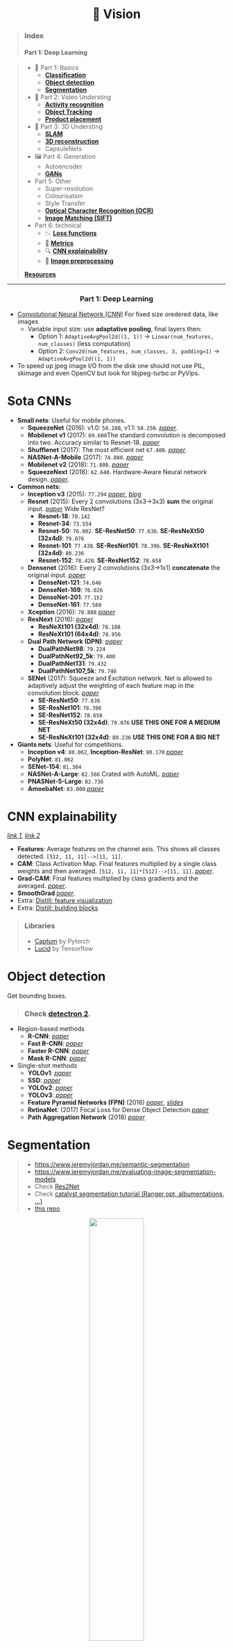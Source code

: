 <h1 align="center">👀 Vision</h1>

> ### Index
>
> #### Part 1: Deep Learning

> - 🧱 Part 1: Basics
>   - [**Classification**](#classification)
>   - [**Object detection**](#object-detection)
>   - [**Segmentation**](#segmentation)
> - 🎥 Part 2: Video Understing 
>   - [**Activity recognition**](#activity-recognition)
>   - [**Object Tracking**](#object-tracking)
>   - [**Product placement**](#product-placement)
> - 🧭 Part 3: 3D Understing
>   - [**SLAM**](#slam)
>   - [**3D reconstruction**](#3d)
>   - CapsuleNets
> - 🖼 Part 4: Generation
>   - Autoencoder
>   - [**GANs**](#gans)
> - Part 5: Other
>   - Super-resolution
>   - Colourisation
>   - Style Transfer
>   - [**Optical Character Recognition (OCR)**](#ocr)
>   - [**Image Matching (SIFT)**](#image-matching-sift)
> - Part 6: technical
>   - 📉 [**Loss functions**](#-loss-functions)
>   - 📏 [**Metrics**](#metrics)
>   - 🔍 [**CNN explainability**](#cnn-explainability)
>   - 🔨 [**Image preprocessing**](#image-preprocessing)
>
> [**Resources**](#resources)

---
<h3 align="center">Part 1: Deep Learning</h3>

- [Convolutional Neural Network (CNN)](/posts/5-vision/cnn.md) For fixed size oredered data, like images
  - Variable input size: use **adaptative pooling**, final layers then:
    - Option 1: `AdaptiveAvgPool2d((1, 1))` -> `Linear(num_features, num_classes)` (less computation)
    - Option 2: `Conv2d(num_features, num_classes, 3, padding=1)` -> `AdaptiveAvgPool2d((1, 1))`
- To speed up jpeg image I/O from the disk one should not use PIL, skimage and even OpenCV but look for libjpeg-turbo or PyVips.

# Sota CNNs

- **Small nets**: Useful for mobile phones.
  - **SqueezeNet** (2016): v1.0: `58.108`, v1.1: `58.250`. [*paper*](https://arxiv.org/abs/1602.07360).
  - **Mobilenet v1** (2017): `69.600`The standard convolution is decomposed into two. Accuracy similar to Resnet-18. [*paper*](https://arxiv.org/abs/1704.04861)
  - **Shufflenet** (2017): The most efficient net `67.400`. [*paper*](https://arxiv.org/abs/1707.01083).
  - **NASNet-A-Mobile** (2017): `74.080`. [*paper*](https://arxiv.org/abs/1707.07012)
  - **Mobilenet v2** (2018): `71.800`. [*paper*](https://arxiv.org/abs/1801.04381)
  - **SqueezeNext** (2018): `62.640`. Hardware-Aware Neural network design. [*paper*](https://arxiv.org/abs/1803.10615).
- **Common nets**:
  - **Inception v3** (2015): `77.294` [*paper*](https://arxiv.org/abs/1512.00567), [*blog*](https://towardsdatascience.com/a-simple-guide-to-the-versions-of-the-inception-network-7fc52b863202)
  - **Resnet** (2015): Every 2 convolutions (3x3->3x3) **sum** the original input. [*paper*](https://arxiv.org/abs/1512.03385) Wide ResNet?
    - **Resnet-18**: `70.142`
    - **Resnet-34**: `73.554`
    - **Resnet-50**: `76.002`. **SE-ResNet50**: `77.636`. **SE-ResNeXt50 (32x4d)**: `79.076`
    - **Resnet-101**: `77.438`. **SE-ResNet101**: `78.396`. **SE-ResNeXt101 (32x4d)**: `80.236`
    - **Resnet-152**: `78.428`. **SE-ResNet152**: `78.658`
  - **Densenet** (2016): Every 2 convolutions (3x3->1x1) **concatenate** the original input. [*paper*](https://arxiv.org/abs/1608.06993)
    - **DenseNet-121**: `74.646`
    - **DenseNet-169**: `76.026`
    - **DenseNet-201**: `77.152`
    - **DenseNet-161**: `77.560`
  - **Xception** (2016): `78.888` [*paper*](https://arxiv.org/abs/1610.02357)
  - **ResNext** (2016): [*paper*](https://arxiv.org/abs/1611.05431)
    - **ResNeXt101 (32x4d)**:	`78.188`
    - **ResNeXt101 (64x4d)**:	`78.956`
  - **Dual Path Network (DPN)**: [*paper*](https://arxiv.org/abs/1707.01629)
    - **DualPathNet98**: `79.224`
    - **DualPathNet92_5k**: `79.400`
    - **DualPathNet131**: `79.432`
    - **DualPathNet107_5k**: `79.746`
  - **SENet** (2017): Squeeze and Excitation network. Net is allowed to adaptively adjust the weighting of each feature map in the convolution block. [*paper*](https://arxiv.org/abs/1709.01507)
    - **SE-ResNet50**: `77.636`
    - **SE-ResNet101**: `78.396`
    - **SE-ResNet152**: `78.658`
    - **SE-ResNeXt50 (32x4d)**: `79.076` **USE THIS ONE FOR A MEDIUM NET**
    - **SE-ResNeXt101 (32x4d)**: `80.236` **USE THIS ONE FOR A BIG NET**
- **Giants nets**: Useful for competitions.
  - **Inception v4**: `80.062`, **Inception-ResNet**: `80.170` [*paper*](https://arxiv.org/abs/1602.07261)
  - **PolyNet**: `81.002`
  - **SENet-154**: `81.304`
  - **NASNet-A-Large**: `82.566` Crated with AutoML. [*paper*](https://arxiv.org/abs/1707.07012)
  - **PNASNet-5-Large**: `82.736`
  - **AmoebaNet**: `83.000` [*paper*](https://arxiv.org/abs/1802.01548)


# CNN explainability
[*link 1*](https://github.com/utkuozbulak/pytorch-cnn-visualizations), [*link 2*](https://ramprs.github.io/2017/01/21/Grad-CAM-Making-Off-the-Shelf-Deep-Models-Transparent-through-Visual-Explanations.html)
- **Features**: Average features on the channel axis. This shows all classes detected. `[512, 11, 11]-->[11, 11]`.
- **CAM**: Class Activation Map. Final features multiplied by a single class weights and then averaged. `[512, 11, 11]*[512]-->[11, 11]`. [*paper*](https://arxiv.org/abs/1512.04150).
- **Grad-CAM**: Final features multiplied by class gradients and the averaged. [*paper*](https://arxiv.org/abs/1610.02391).
- **SmoothGrad** [*paper*](https://arxiv.org/abs/1706.03825).
- Extra: [Distill: feature visualization](https://distill.pub/2017/feature-visualization/)
- Extra: [Distill: building blocks](https://distill.pub/2018/building-blocks/)

> ### Libraries
> - [Captum](https://www.captum.ai) by Pytorch
> - [Lucid](https://github.com/tensorflow/lucid) by Tensorflow


# Object detection
Get bounding boxes.

> ### Check [**detectron 2**](https://ai.facebook.com/blog/-detectron2-a-pytorch-based-modular-object-detection-library-).

- Region-based methods
  - **R-CNN**:        [*paper*](https://arxiv.org/abs/1311.2524)
  - **Fast R-CNN**:   [*paper*](https://arxiv.org/abs/1504.08083)
  - **Faster R-CNN**: [*paper*](https://arxiv.org/abs/1506.01497)
  - **Mask R-CNN**:   [*paper*](https://arxiv.org/abs/1703.06870)
- Single-shot methods
  - **YOLOv1**: [*paper*](https://arxiv.org/abs/1506.02640)
  - **SSD**:    [*paper*](https://arxiv.org/abs/1512.02325)
  - **YOLOv2**: [*paper*](https://arxiv.org/abs/1612.08242)
  - **YOLOv3**: [*paper*](https://pjreddie.com/media/files/papers/YOLOv3.pdf)
  - **Feature Pyramid Networks (FPN)** (2016) [*paper*](https://arxiv.org/abs/1612.03144), [*slides*](http://presentations.cocodataset.org/COCO17-Stuff-FAIR.pdf)
  - **RetinaNet**: (2017) Focal Loss for Dense Object Detection [*paper*](https://arxiv.org/abs/1708.02002)
  - **Path Aggregation Network** (2018) [*paper*](https://arxiv.org/abs/1803.01534)


# Segmentation

> - https://www.jeremyjordan.me/semantic-segmentation
> - https://www.jeremyjordan.me/evaluating-image-segmentation-models
> - Check [Res2Net](https://arxiv.org/abs/1904.01169)
> - Check [catalyst segmentation tutorial (Ranger opt, albumentations, ...)](https://colab.research.google.com/github/catalyst-team/catalyst/blob/master/examples/notebooks/segmentation-tutorial.ipynb#scrollTo=Zm7JsNrczOQG)
> - [this repo](https://github.com/qubvel/segmentation_models)

<p align="center"><img width="50%" src="img/segmentationInstance.png" /></p>

Get pixel-level classes. Note that the model backbone can be a resnet, densenet, inception...


| Name                                              | Description                           | Date     | Instances |
|:-------------------------------------------------:|---------------------------------------|:--------:|:---------:|
| [**FCN**      ]()                                 | Fully Convolutional Network           | 2014     |           |
| [**SegNet**   ](https://arxiv.org/abs/1511.00561) | Encoder-decorder                      | 2015     |           |
| [**Unet**     ](https://arxiv.org/abs/1505.04597) | Concatenate like a densenet           | 2015     |           |
| [**ENet**     ](https://arxiv.org/abs/1606.02147) | Real-time **video** segmentation      | 2016     |           |
| [**PSPNet**   ](https://arxiv.org/abs/1612.01105) | Pyramid Scene Parsing Net             | 2016     |           |
| [**FPN**      ](https://arxiv.org/abs/1612.03144) | Feature Pyramid Networks              | 2016     | Yes       |
| [**DeepLabv3**](https://arxiv.org/abs/1706.05587) | Increasing dilatation & field-of-view | 2017     |           |
| [**LinkNet**  ](https://arxiv.org/abs/1707.03718) | Adds like a resnet                    | 2017     |           |
| [**PANet**    ](https://arxiv.org/abs/1803.01534) | Path Aggregation Network              | 2018     | Yes       |

> **Feature Pyramid Networks (FPN): [slides](http://presentations.cocodataset.org/COCO17-Stuff-FAIR.pdf)**


### Depth segmentation
Learning the Depths of Moving People by Watching Frozen People (mannequin challenge) [paper](https://arxiv.org/abs/1904.11111)
<p align="center"><img src="img/segmentationDepth.jpg"/></p>

### Surface normal segmentation
<p align="center"><img width="60%" src="img/segmentationOthers.png" /></p>

- [paper](https://arxiv.org/abs/1411.4958) (2014)


# GANs

> #### Reference
> - Check this [kaggle competition](https://www.kaggle.com/c/generative-dog-images)
> - [Fast.ai decrappify & DeOldify](https://www.fast.ai/2019/05/03/decrappify)

### Applications:
- Image to image problems
  - Super Resolution
  - Black and white colorization
    - [Colorful Image Colorization](https://arxiv.org/abs/1603.08511) 2016
    - [DeOldify](https://github.com/jantic/DeOldify) 2018, SotA
  - Decrappification
  - Artistic style
  - Data augmentation:
-  New images
   - From latent vector
   - From noise image
  
### Training
0. Generate **labeled dataset**
   - Edit ground truth images to become the input images.
   - This step depend of the problem: input data could be crappified, black & white, noise, vector ...
1. Train the **GENERATOR** (most of the time)
   - Model: **UNET** with pretrained **ResNet** backbone + **self attention** + spectral normalization
   - Loss: Mean squared pixel error or L1 loss
   - Better Loss: Perceptual Loss (aka Feature Loss)
2. Save generated images.
3. Train the **DISCRIMINATOR** (aka Critic) with real vs generated images.
   -  Model: Pretrained **binary classifier** + spectral normalization
4. Train **BOTH** nets (ping-pong) with 2 losses (original and discriminator).
   - With a **NoGAN** approach, this step is very quick (a 5% of the total training time, more o less)
   - With a traditional progressively-sized GAN approach, this step is very slow.
   - If train so much this step, you start seeing artifacts and glitches introduced in renderings.

### Tricks
- **Self-Attention** GAN ([SAGAN](https://arxiv.org/abs/1805.08318)): For spatial coherence between regions of the generated image
- Spectral normalization
- Video
  - pix2pixHD
  - COVST: Naively add temporal consistency.
  - [Video-to-Video Synthesis](https://tcwang0509.github.io/vid2vid/)
  
#### GANs (order chronologically)

| Paper                                            | Name                        | Date     | Creator     |
|:------------------------------------------------:|-----------------------------|:--------:|:-----------:|
| [**GAN**     ](https://arxiv.org/abs/1406.2661)  | Generative Adversarial Net  | Jun 2014 | Goodfellow  |
| [**CGAN**    ](https://arxiv.org/abs/1411.1784)  | Conditional GAN             | Nov 2014 | Montreal U. |
| [**DCGAN**   ](https://arxiv.org/abs/1511.06434) | Deep Convolutional GAN      | Nov 2015 | Facebook    |
| [**GAN v2**  ](https://arxiv.org/abs/1606.03498) | Improved GAN                | Jun 2016 | Goodfellow  |
| [**InfoGAN** ](https://arxiv.org/abs/1606.03657) |                             | Jun 2016 | OpenAI      |
| [**CoGAN**   ](https://arxiv.org/abs/1606.07536) | Coupled GAN                 | Jun 2016 | Mitsubishi  |
| [**Pix2Pix** ](https://arxiv.org/abs/1611.07004) | Image to Image              | Nov 2016 | Berkeley    |
| [**StackGAN**](https://arxiv.org/abs/1612.03242) | Text to Image               | Dec 2016 | Baidu       |
| [**WGAN**    ](https://arxiv.org/abs/1701.07875) | Wasserstein GAN             | Jan 2017 | Facebook    |
| [**CycleGAN**](https://arxiv.org/abs/1703.10593) | Cycle GAN                   | Mar 2017 | Berkeley    |
| [**ProGAN**  ](https://arxiv.org/abs/1710.10196) | Progressive growing of GAN  | Oct 2017 | NVIDIA      |
| [**SAGAN**   ](https://arxiv.org/abs/1805.08318) | Self-Attention GAN          | May 2018 | Goodfellow  |
| [**BigGAN**  ](https://arxiv.org/abs/1809.11096) | Large Scale GAN Training    | Sep 2018 | Google      |
| [**StyleGAN**](https://arxiv.org/abs/1812.04948) | Style-based GAN             | Dec 2018 | NVIDIA      |


> 2014 (GAN) → 2015 (DCGAN) → 2016 (CoGAN) → 2017 (ProGAN) → 2018 (StyleGAN)
> ![](img/gan-progress.jpg)

#### GANS (order by type)
- Better error function
  - LSGAN https://arxiv.org/abs/1611.04076
  - RaGAN https://arxiv.org/abs/1807.00734
  - GAN v2 (Feature Matching) https://arxiv.org/abs/1606.03498
- **CGAN**: Only one particular class generation (instead of blurry multiclass).
- **InfoGAN**: Disentaged representation (Dec. 2016, OpenAI)
  - **CycleGAN**: Domain adaptation (Oct. 2017, Berkeley)
  - **SAGAN**: Self-Attention GAN (May. 2018, Google)
  - **Relativistic GAN**: Rethinking adversary (Jul. 2018, LD Isntitute)
  - **Progressive GAN**: One step at a time (Oct 2017, NVIDIA)
- **DCGAN**: Deep Convolutional GAN (Nov. 2016, Facebook)
  - **BigGAN**: SotA for image synthesis. Same GAN techiques, but larger. Increase model capacity & batch size.
  - **BEGAN**: Balancing Generator (May. 2017, Google)
  - **WGAN**: Wasserstein GAN. Learning distribution (Dec. 2017, Facebook)
- **VAEGAN**: Improving VAE by GANs (Feb. 2016, TU Denmark)
- **SeqGAN**: Sequence learning with GANs (May 2017, Shangai Univ.)

# Product placement

#### Technology
- **Background-foreground segmentation** so images simply slide behind objects in the front zone.
- **Optical flow analysis** helps determine the overall movement of virtual ads.
- **Planar tracking** helps smooth positioning.
- **Image color adjustment** is optimized according to the environment.

#### Papers
- CASE dataset[paper](https://arxiv.org/abs/1903.08943)
- ALOS dataset[paper](https://arxiv.org/abs/1904.07776)
- Identifying Candidate Spaces with CASE ds [paper](https://arxiv.org/abs/1910.03227)

#### Companies
- [Mirriad](https://www.mirriad.com)
- [Swappear](http://www.swappear.com)

# 📉 Loss functions

- **Segmentation**: Usually Loss = **IoU** + **Dice** + 0.8***BCE**
  - **Pixel-wise cross entropy**: each pixel individually, comparing the class predictions (depth-wise pixel vector)
  - **IoU** (F0): `(Pred ∩ GT)/(Pred ∪ GT)` = `TP / TP + FP * FN`
  - **Dice** (F1): `2 * (Pred ∩ GT)/(Pred + GT)` = `2·TP / 2·TP + FP * FN`
    - Range from `0` (worst) to `1` (best)
    - In order to formulate a loss function which can be minimized, we'll simply use `1 − Dice`
- **Generation**
   - **Pixel MSE**: Flat the 2D images and compare them with regular MSE.
   - **Discriminator/Critic** The loss function is a binary classification pretrained resnet (real/fake).
   - **Feature losses** or perpetual losses.


# Image preprocessing
    
### Normalization
1. **Mean subtraction**: Center the data to zero. `x = x - x.mean()` fights vanishing and exploding gradients
2. **Standardize**: Put the data on the same scale. `x = x / x.std()` improves convergence speed and accuracy
<p align="center"><img width="70%" src="img/normalization.jpg" /></p>

### PCA and Whitening
1. **Mean subtraction**: Center the data in zero. `x = x - x.mean()`
2. **Decorrelation** or **PCA**: Rotate the data until there is no correlation anymore.
3. **Whitening**: Put the data on the same scale. `whitened = decorrelated / np.sqrt(eigVals + 1e-5)`
<p align="center"><img width="70%" src="img/pca-whit.jpg" /></p>

> #### ZCA Whitening with Zero component analysis (ZCA) is a very similar process.

### Subtract Local Mean
<p align="center"><img width="50%" src="img/sub_local_mean.png" /></p>

### CLAHE: Contrast Limited Adaptive Histogram Equalization
<p align="center"><img src="img/clahe.jpg" /></p>


### Dicom
> - [Some DICOM gotchas to be aware of (fastai)](https://www.kaggle.com/jhoward/some-dicom-gotchas-to-be-aware-of-fastai)
> - [DON'T see like a radiologist! (fastai)](https://www.kaggle.com/jhoward/don-t-see-like-a-radiologist-fastai)






---
<h3 align="center">Part 2:  Traditional vision</h3>


# Image Matching (SIFT)
[Check this article](https://www.analyticsvidhya.com/blog/2019/10/detailed-guide-powerful-sift-technique-image-matching-python)



# Resources

- A year in computer vision
  - [Part 1](https://towardsdatascience.com/a-year-in-computer-vision-part-1-of-4-eaeb040b6f46)
  - [Part 2](https://towardsdatascience.com/a-year-in-computer-vision-part-2-of-4-893e18e12be0)
  - [Part 3](https://towardsdatascience.com/a-year-in-computer-vision-part-3-of-4-861216d71607)
  - [Part 4](https://towardsdatascience.com/a-year-in-computer-vision-part-4-of-4-515c61d41a00)
- Others
  - Inceptionism
  - Capsule net
- [pyimagesearch: Start here](https://www.pyimagesearch.com/start-here)
- GANs
  - [10 types of GANs](https://amp.reddit.com/r/MachineLearning/comments/8z97mx/r_math_insights_from_10_gan_papers_infogans)
  - [floydhub: GANs, the Story So Far](https://blog.floydhub.com/gans-story-so-far)
  - [infoGAN](http://www.depthfirstlearning.com/2018/InfoGAN)
- [Pretrained models in pytorch](https://github.com/Cadene/pretrained-models.pytorch)
- [Ranking](https://openreview.net/pdf?id=Hyzq4ZKa97),
- [comparison paper](https://arxiv.org/pdf/1810.00736.pdf)
- [Little tricks paper](https://arxiv.org/abs/1812.01187)
- [GPipe](https://arxiv.org/pdf/1811.06965v4.pdf)
